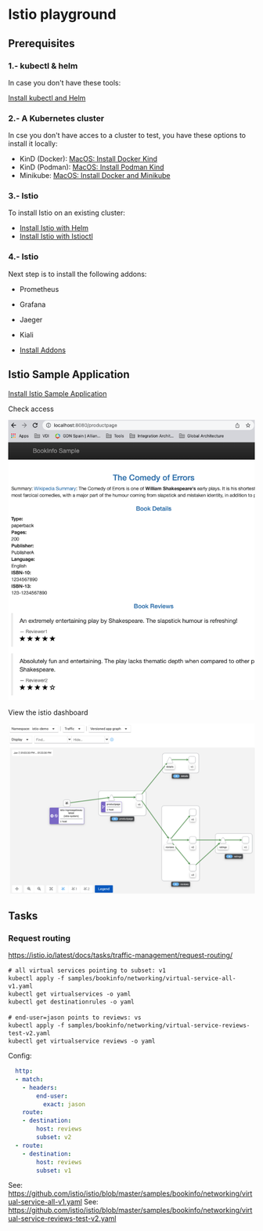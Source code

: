 # Istio playground

## Prerequisites

### 1.- kubectl & helm

In case you don't have these tools:

[Install kubectl and Helm](doc/00_MACOS-COMMON-TOOLS.md)

### 2.- A Kubernetes cluster

In cse you don't have acces to a cluster to test, you have these options to install it locally:
* KinD (Docker): [MacOS: Install Docker Kind](doc/00_MACOS-DOCKER-KIND.md)
* KinD (Podman): [MacOS: Install Podman Kind](doc/00_MACOS-PODMAN-KIND.md)
* Minikube: [MacOS: Install Docker and Minikube](doc/00_MACOS-DOCKER-MINIKUBE.md)

### 3.- Istio

To install Istio on an existing cluster:
* [Install Istio with Helm](doc/01_INSTALL_ISTIO_HELM.md)
* [Install Istio with Istioctl](doc/01_INSTALL_ISTIO_ISTIOCTL.md)

### 4.- Istio

Next step is to install the following addons:
* Prometheus
* Grafana
* Jaeger
* Kiali

* [Install Addons](doc/02_INSTALL_ADDONS.md)

## Istio Sample Application

[Install Istio Sample Application](doc/03_INSTALL_SAMPLE_APPLICATION.md)

Check access

![Bookinfo Landing Page](doc/img/bookinfo-landing-page.png)

View the istio dashboard

![Bookinfo Istio Dashboard](doc/img/bookinfo-istio-dashboard.png)

## Tasks

### Request routing
https://istio.io/latest/docs/tasks/traffic-management/request-routing/


```shell
# all virtual services pointing to subset: v1
kubectl apply -f samples/bookinfo/networking/virtual-service-all-v1.yaml
kubectl get virtualservices -o yaml
kubectl get destinationrules -o yaml

# end-user=jason points to reviews: vs
kubectl apply -f samples/bookinfo/networking/virtual-service-reviews-test-v2.yaml
kubectl get virtualservice reviews -o yaml
```

Config:
```yaml
  http:
  - match:
    - headers:
        end-user:
          exact: jason
    route:
    - destination:
        host: reviews
        subset: v2
  - route:
    - destination:
        host: reviews
        subset: v1
```

See: https://github.com/istio/istio/blob/master/samples/bookinfo/networking/virtual-service-all-v1.yaml
See: https://github.com/istio/istio/blob/master/samples/bookinfo/networking/virtual-service-reviews-test-v2.yaml
